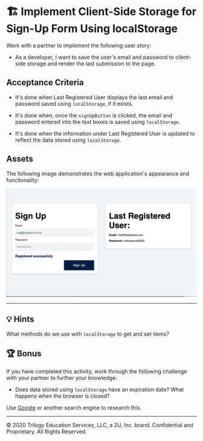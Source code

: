 # 🏗️ Implement Client-Side Storage for Sign-Up Form Using localStorage

Work with a partner to implement the following user story:

* As a developer, I want to save the user's email and password to client-side storage and render the last submission to the page.

## Acceptance Criteria

* It's done when Last Registered User displays the last email and password saved using `localStorage`, if it exists.

* It's done when, once the `signUpButton` is clicked, the email and password entered into the text boxes is saved using `localStorage`.

* It's done when the information under Last Registered User is updated to reflect the data stored using `localStorage`.
  
## Assets

The following image demonstrates the web application's appearance and functionality:

![On the left side of the webpage, a Sign Up form allows users to register, while a card on the right shows the last registered user.](./images/01-screenshot.png) 

---

## 💡 Hints

What methods do we use with `localStorage` to get and set items?

## 🏆 Bonus

If you have completed this activity, work through the following challenge with your partner to further your knowledge:

* Does data stored using `localStorage` have an expiration date? What happens when the browser is closed?

Use [Google](https://www.google.com) or another search engine to research this.

---

© 2020 Trilogy Education Services, LLC, a 2U, Inc. brand. Confidential and Proprietary. All Rights Reserved.

